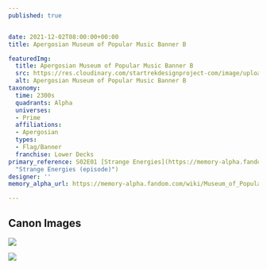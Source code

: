 ```yaml
---
published: true


date: 2021-12-02T08:00:00+00:00
title: Apergosian Museum of Popular Music Banner B

featuredImg:
  title: Apergosian Museum of Popular Music Banner B
  src: https://res.cloudinary.com/startrekdesignproject-com/image/upload/v1638481027/Apergosian-Museum-of-Popular-Music-Banner-B.png
  alt: Apergosian Museum of Popular Music Banner B
taxonomy:
  time: 2300s
  quadrants: Alpha
  universes:
  - Prime
  affiliations:
  - Apergosian
  types:
  - Flag/Banner
  franchise: Lower Decks
primary_reference: S02E01 [Strange Energies](https://memory-alpha.fandom.com/wiki/Strange_Energies_(episode)
  "Strange Energies (episode)")
designer: ''
memory_alpha_url: https://memory-alpha.fandom.com/wiki/Museum_of_Popular_Music

---
```

## Canon Images

![](https://res.cloudinary.com/startrekdesignproject-com/image/upload/v1638481027/Apergosian-Museum-of-Popular-Music-Banner-A-B-1.jpg)

![](https://res.cloudinary.com/startrekdesignproject-com/image/upload/v1638481028/Museum-of-Popular-Music-Banner-A-B-2.jpg)